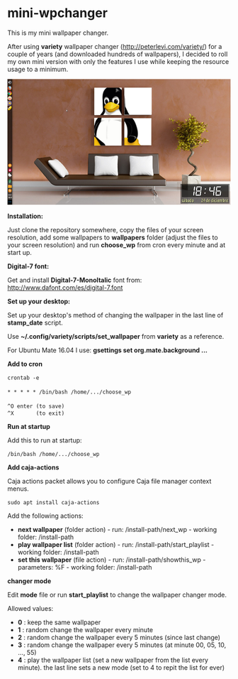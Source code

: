 # mini-wpchanger

This is my mini wallpaper changer.

After using __variety__ wallpaper changer (http://peterlevi.com/variety/) for a couple of years (and downloaded hundreds of wallpapers), I decided to roll my own mini version with only the features I use while keeping the resource usage to a minimum.

![my desktop](https://github.com/gabdub/mini-wpchanger/blob/master/screencap/desktop1.jpg "my desktop")

__Installation:__

Just clone the repository somewhere, copy the files of your screen resolution, add some wallpapers to __wallpapers__ folder (adjust the files to your screen resolution) and run __choose_wp__ from cron every minute and at start up.

**Digital-7 font:**

Get and install __Digital-7-MonoItalic__ font from: http://www.dafont.com/es/digital-7.font

**Set up your desktop:**

Set up your desktop's method of changing the wallpaper in the last line of __stamp_date__ script.

Use __~/.config/variety/scripts/set_wallpaper__ from __variety__ as a reference.

For Ubuntu Mate 16.04 I use: __gsettings set org.mate.background ...__

**Add to cron**

```
crontab -e

* * * * * /bin/bash /home/.../choose_wp

^O enter (to save)
^X       (to exit)
```

**Run at startup**

Add this to run at startup:
```
/bin/bash /home/.../choose_wp
```

**Add caja-actions**

Caja actions packet allows you to configure Caja file manager context menus.

```
sudo apt install caja-actions
```

Add the following actions:

* __next wallpaper__ (folder action) - run: /install-path/next_wp - working folder: /install-path
* __play wallpaper list__ (folder action) - run: /install-path/start_playlist - working folder: /install-path
* __set this wallpaper__ (file action) - run: /install-path/showthis_wp - parameters: %F - working folder: /install-path

**changer mode**

Edit __mode__ file or run __start_playlist__ to change the wallpaper changer mode.

Allowed values:

* __0__ : keep the same wallpaper
* __1__ : random change the wallpaper every minute
* __2__ : random change the wallpaper every 5 minutes (since last change)
* __3__ : random change the wallpaper every 5 minutes (at minute 00, 05, 10, ..., 55)
* __4__ : play the wallpaper list (set a new wallpaper from the list every minute). the last line sets a new mode (set to 4 to repit the list for ever)
